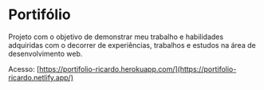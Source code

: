 # Portifólio

Projeto com o objetivo de demonstrar meu trabalho e habilidades adquiridas com o decorrer de experiências, trabalhos e estudos na área de desenvolvimento web.

Acesso: [https://portifolio-ricardo.herokuapp.com/](https://portifolio-ricardo.netlify.app/)
